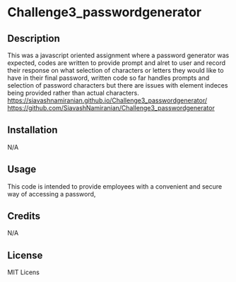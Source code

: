 # Challenge3_passwordgenerator

## Description

This was a javascript oriented assignment where a password generator was expected, codes are written to provide prompt and alret to user and record their response on what selection of characters or letters they would like to have in their final password, written code so far handles prompts and selection of password characters but there are issues with element indeces being provided rather than actual characters.
https://siavashnamiranian.github.io/Challenge3_passwordgenerator/
https://github.com/SiavashNamiranian/Challenge3_passwordgenerator

## Installation

N/A

## Usage

This code is intended to provide employees with a convenient and secure way of accessing a password, 

## Credits

N/A

## License

MIT Licens